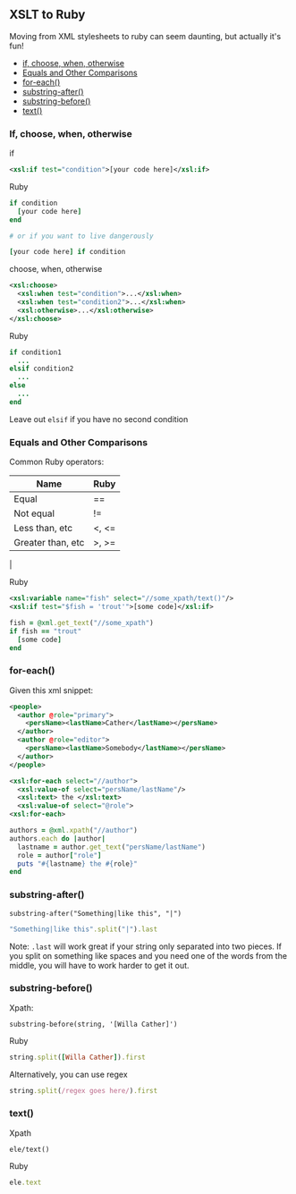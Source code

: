 ## XSLT to Ruby

Moving from XML stylesheets to ruby can seem daunting, but actually it's fun!

- [if, choose, when, otherwise](#if-choose-when-otherwise)
- [Equals and Other Comparisons](#equals-and-other-comparisons)
- [for-each()](#for-each)
- [substring-after()](#substring-after)
- [substring-before()](#substring-before)
- [text()](#text)

### If, choose, when, otherwise

if

```xml
<xsl:if test="condition">[your code here]</xsl:if>
```

Ruby

```ruby
if condition
  [your code here]
end

# or if you want to live dangerously

[your code here] if condition
```

choose, when, otherwise

```xml
<xsl:choose>
  <xsl:when test="condition">...</xsl:when>
  <xsl:when test="condition2">...</xsl:when>
  <xsl:otherwise>...</xsl:otherwise>
</xsl:choose>
```

Ruby

```ruby
if condition1
  ...
elsif condition2
  ...
else
  ...
end
```

Leave out `elsif` if you have no second condition

### Equals and Other Comparisons

Common Ruby operators:

| Name       | Ruby |
|-----------|------|
| Equal     |  ==  |
| Not equal |  !=  |
| Less than, etc |  <, <=  |
| Greater than, etc | >, >= |
| 

Ruby

```xml
<xsl:variable name="fish" select="//some_xpath/text()"/>
<xsl:if test="$fish = 'trout'">[some code]</xsl:if>
```

```ruby
fish = @xml.get_text("//some_xpath")
if fish == "trout"
  [some code]
end
```

### for-each()

Given this xml snippet:
```xml
<people>
  <author @role="primary">
    <persName><lastName>Cather</lastName></persName>
  </author>
  <author @role="editor">
    <persName><lastName>Somebody</lastName></persName>
  </author>
</people>
```

```xml
<xsl:for-each select="//author">
  <xsl:value-of select="persName/lastName"/>
  <xsl:text> the </xsl:text>
  <xsl:value-of select="@role">
<xsl:for-each>
```

```ruby
authors = @xml.xpath("//author")
authors.each do |author|
  lastname = author.get_text("persName/lastName")
  role = author["role"]
  puts "#{lastname} the #{role}"
end
```

### substring-after()

```
substring-after("Something|like this", "|")
```

```ruby
"Something|like this".split("|").last
```

Note:  `.last` will work great if your string only separated into two pieces. If you split on something like spaces and you need one of the words from the middle, you will have to work harder to get it out.

### substring-before()

Xpath: 

```
substring-before(string, '[Willa Cather]')
```

Ruby

```ruby
string.split([Willa Cather]).first
```

Alternatively, you can use regex

```ruby
string.split(/regex goes here/).first
```

### text()

Xpath

```
ele/text()
```

Ruby

```ruby
ele.text
```
